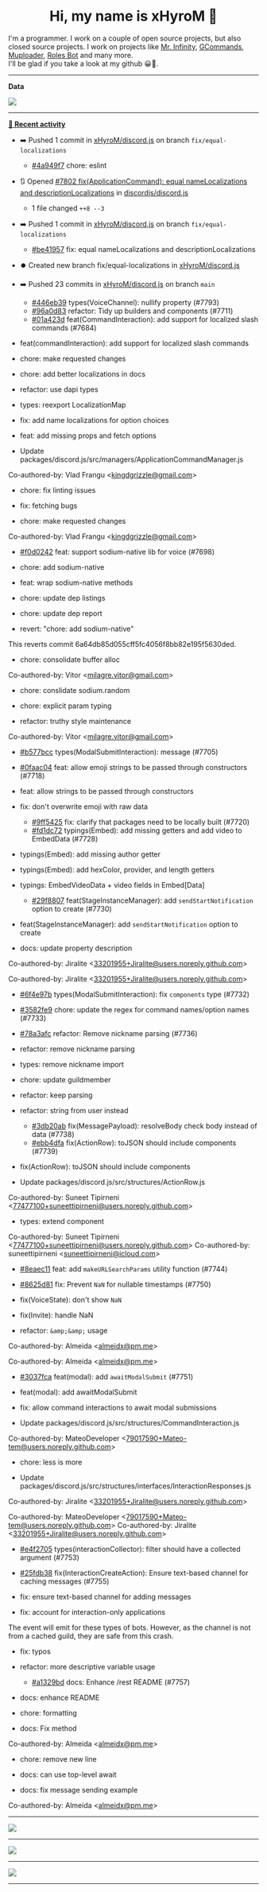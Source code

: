 <p align="center">
    <!-- <img src="https://avatars.githubusercontent.com/u/56601352" width="192" alt="hyro's pfp" /> -->
    <h1 align="center">Hi, my name is xHyroM 👋</h1>
</p>

I'm a programmer. I work on a couple of open source projects, but also closed source projects. I work on projects like [Mr. Infinity](https://discord.com/oauth2/authorize?client_id=720321585625694239&scope=bot%20applications.commands&permissions=8&redirect_uri=https://blobs.gq/imanager&prompt=consent&response_type=code), [GCommands](https://github.com/Garlic-Team/GCommands), [Muploader](https://github.com/xHyroM/Muploder), [Roles Bot](https://github.com/xHyroM/roles-bot) and many more.  
I'll be glad if you take a look at my github 😀👀.

___
**Data**

<img src="https://github.com/xHyroM/xHyroM/blob/master/.cache/base.svg">

___

**[📰 Recent activity](https://github.com/xHyroM)**
* ➡️ Pushed 1 commit in [xHyroM/discord.js](https://github.com/xHyroM/discord.js) on branch `fix/equal-localizations`
  * [#4a949f7](https://github.com/xHyroM/discord.js/commit/4a949f7) chore: eslint
* 🔃 Opened [#7802 fix(ApplicationCommand): equal nameLocalizations and descriptionLocalizations](https://github.com/discordjs/discord.js/pull/7802) in [discordjs/discord.js](https://github.com/discordjs/discord.js)
  * 1 file changed `++8 --3`
* ➡️ Pushed 1 commit in [xHyroM/discord.js](https://github.com/xHyroM/discord.js) on branch `fix/equal-localizations`
  * [#be41957](https://github.com/xHyroM/discord.js/commit/be41957) fix: equal nameLocalizations and descriptionLocalizations
* ⏺️ Created new branch fix/equal-localizations in [xHyroM/discord.js](https://github.com/xHyroM/discord.js)
* ➡️ Pushed 23 commits in [xHyroM/discord.js](https://github.com/xHyroM/discord.js) on branch `main`
  * [#446eb39](https://github.com/xHyroM/discord.js/commit/446eb39) types(VoiceChannel): nullify property (#7793)
  * [#96a0d83](https://github.com/xHyroM/discord.js/commit/96a0d83) refactor: Tidy up builders and components (#7711)
  * [#01a423d](https://github.com/xHyroM/discord.js/commit/01a423d) feat(CommandInteraction): add support for localized slash commands (#7684)

* feat(commandInteraction): add support for localized slash commands

* chore: make requested changes

* chore: add better localizations in docs

* refactor: use dapi types

* types: reexport LocalizationMap

* fix: add name localizations for option choices

* feat: add missing props and fetch options

* Update packages/discord.js/src/managers/ApplicationCommandManager.js

Co-authored-by: Vlad Frangu &lt;kingdgrizzle@gmail.com&gt;

* chore: fix linting issues

* fix: fetching bugs

* chore: make requested changes

Co-authored-by: Vlad Frangu &lt;kingdgrizzle@gmail.com&gt;
  * [#f0d0242](https://github.com/xHyroM/discord.js/commit/f0d0242) feat: support sodium-native lib for voice (#7698)

* chore: add sodium-native

* feat: wrap sodium-native methods

* chore: update dep listings

* chore: update dep report

* revert: &#34;chore: add sodium-native&#34;

This reverts commit 6a64db85d055cff5fc4056f8bb82e195f5630ded.

* chore: consolidate buffer alloc

Co-authored-by: Vitor &lt;milagre.vitor@gmail.com&gt;

* chore: conslidate sodium.random

* chore: explicit param typing

* refactor: truthy style maintenance

Co-authored-by: Vitor &lt;milagre.vitor@gmail.com&gt;
  * [#b577bcc](https://github.com/xHyroM/discord.js/commit/b577bcc) types(ModalSubmitInteraction): message (#7705)
  * [#0faac04](https://github.com/xHyroM/discord.js/commit/0faac04) feat: allow emoji strings to be passed through constructors (#7718)

* feat: allow strings to be passed through constructors

* fix: don&#39;t overwrite emoji with raw data
  * [#9ff5425](https://github.com/xHyroM/discord.js/commit/9ff5425) fix: clarify that packages need to be locally built (#7720)
  * [#fd1dc72](https://github.com/xHyroM/discord.js/commit/fd1dc72) typings(Embed): add missing getters and add video to EmbedData (#7728)

* typings(Embed): add missing author getter

* typings(Embed): add hexColor, provider, and length getters

* typings: EmbedVideoData + video fields in Embed[Data]
  * [#29f8807](https://github.com/xHyroM/discord.js/commit/29f8807) feat(StageInstanceManager): add `sendStartNotification` option to create (#7730)

* feat(StageInstanceManager): add `sendStartNotification` option to create

* docs: update property description

Co-authored-by: Jiralite &lt;33201955+Jiralite@users.noreply.github.com&gt;

Co-authored-by: Jiralite &lt;33201955+Jiralite@users.noreply.github.com&gt;
  * [#6f4e97b](https://github.com/xHyroM/discord.js/commit/6f4e97b) types(ModalSubmitInteraction): fix `components` type (#7732)
  * [#3582fe9](https://github.com/xHyroM/discord.js/commit/3582fe9) chore: update the regex for command names/option names (#7733)
  * [#78a3afc](https://github.com/xHyroM/discord.js/commit/78a3afc) refactor: Remove nickname parsing (#7736)

* refactor: remove nickname parsing

* types: remove nickname import

* chore: update guildmember

* refactor: keep parsing

* refactor: string from user instead
  * [#3db20ab](https://github.com/xHyroM/discord.js/commit/3db20ab) fix(MessagePayload): resolveBody check body instead of data (#7738)
  * [#ebb4dfa](https://github.com/xHyroM/discord.js/commit/ebb4dfa) fix(ActionRow): toJSON should include components (#7739)

* fix(ActionRow): toJSON should include components

* Update packages/discord.js/src/structures/ActionRow.js

Co-authored-by: Suneet Tipirneni &lt;77477100+suneettipirneni@users.noreply.github.com&gt;

* types: extend component

Co-authored-by: Suneet Tipirneni &lt;77477100+suneettipirneni@users.noreply.github.com&gt;
Co-authored-by: suneettipirneni &lt;suneettipirneni@icloud.com&gt;
  * [#8eaec11](https://github.com/xHyroM/discord.js/commit/8eaec11) feat: add `makeURLSearchParams` utility function (#7744)
  * [#8625d81](https://github.com/xHyroM/discord.js/commit/8625d81) fix: Prevent `NaN` for nullable timestamps (#7750)

* fix(VoiceState): don&#39;t show `NaN`

* fix(Invite): handle NaN

* refactor: `&amp;&amp;` usage

Co-authored-by: Almeida &lt;almeidx@pm.me&gt;

Co-authored-by: Almeida &lt;almeidx@pm.me&gt;
  * [#3037fca](https://github.com/xHyroM/discord.js/commit/3037fca) feat(modal): add `awaitModalSubmit` (#7751)

* feat(modal): add awaitModalSubmit

* fix: allow command interactions to await modal submissions

* Update packages/discord.js/src/structures/CommandInteraction.js

Co-authored-by: MateoDeveloper &lt;79017590+Mateo-tem@users.noreply.github.com&gt;

* chore: less is more

* Update packages/discord.js/src/structures/interfaces/InteractionResponses.js

Co-authored-by: Jiralite &lt;33201955+Jiralite@users.noreply.github.com&gt;

Co-authored-by: MateoDeveloper &lt;79017590+Mateo-tem@users.noreply.github.com&gt;
Co-authored-by: Jiralite &lt;33201955+Jiralite@users.noreply.github.com&gt;
  * [#e4f2705](https://github.com/xHyroM/discord.js/commit/e4f2705) types(interactionCollector): filter should have a collected argument (#7753)
  * [#25fdb38](https://github.com/xHyroM/discord.js/commit/25fdb38) fix(InteractionCreateAction): Ensure text-based channel for caching messages (#7755)

* fix: ensure text-based channel for adding messages

* fix: account for interaction-only applications

The event will emit for these types of bots. However, as the channel is not from a cached guild, they are safe from this crash.

* fix: typos

* refactor: more descriptive variable usage
  * [#a1329bd](https://github.com/xHyroM/discord.js/commit/a1329bd) docs: Enhance /rest README (#7757)

* docs: enhance README

* chore: formatting

* docs: Fix method

Co-authored-by: Almeida &lt;almeidx@pm.me&gt;

* chore: remove new line

* docs: can use top-level await

* docs: fix message sending example

Co-authored-by: Almeida &lt;almeidx@pm.me&gt;


___

<img src="https://github.com/xHyroM/xHyroM/blob/master/.cache/isocalendar.svg">

___

<img src="https://github.com/xHyroM/xHyroM/blob/master/.cache/languages.svg">

___

<img src="https://github.com/xHyroM/xHyroM/blob/master/.cache/achievements.svg">

___
